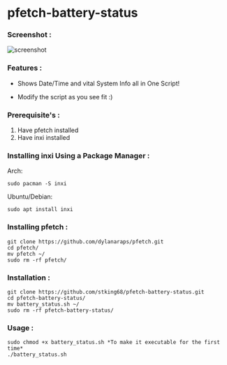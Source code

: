 # pfetch-battery-status

### Screenshot :

![screenshot](https://raw.githubusercontent.com/stking68/pfetch-battery-status/main/screenshot.png)

### Features :

- Shows Date/Time and vital System Info all in One Script!

- Modify the script as you see fit :)

### Prerequisite's :

1. Have pfetch installed
2. Have inxi installed

### Installing inxi Using a Package Manager :

Arch:

`sudo pacman -S inxi`

Ubuntu/Debian:

`sudo apt install inxi`

### Installing pfetch :

```
git clone https://github.com/dylanaraps/pfetch.git
cd pfetch/
mv pfetch ~/
sudo rm -rf pfetch/
```

### Installation :

```
git clone https://github.com/stking68/pfetch-battery-status.git
cd pfetch-battery-status/
mv battery_status.sh ~/
sudo rm -rf pfetch-battery-status/
```



### Usage :

```
sudo chmod +x battery_status.sh *To make it executable for the first time*
./battery_status.sh
```
